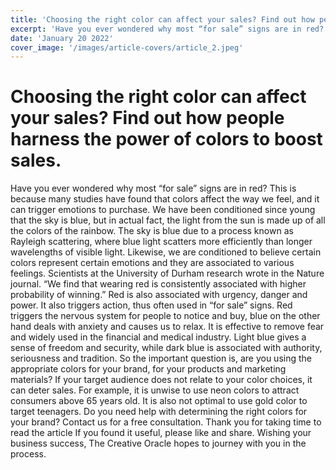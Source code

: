 ```yaml
---
title: 'Choosing the right color can affect your sales? Find out how people harness the power of colors to boost sales.'
excerpt: 'Have you ever wondered why most “for sale” signs are in red? This is because many studies have found that colors affect the way we feel, and it can trigger emotions to purchase.'
date: 'January 20 2022'
cover_image: '/images/article-covers/article_2.jpeg'
---
```


# Choosing the right color can affect your sales? Find out how people harness the power of colors to boost sales.

Have you ever wondered why most “for sale” signs are in red? This is because many studies have found that colors affect the way we feel, and it can trigger emotions to purchase.
We have been conditioned since young that the sky is blue, but in actual fact, the light from the sun is made up of all the colors of the rainbow. The sky is blue due to a process known as Rayleigh scattering, where blue light scatters more efficiently than longer wavelengths of visible light. Likewise, we are conditioned to believe certain colors represent certain emotions and they are associated to various feelings.
Scientists at the University of Durham research wrote in the Nature journal. “We find that wearing red is consistently associated with higher probability of winning.” Red is also associated with urgency, danger and power. It also triggers action, thus often used in “for sale” signs.
Red triggers the nervous system for people to notice and buy, blue on the other hand deals with anxiety and causes us to relax. It is effective to remove fear and widely used in the financial and medical industry. Light blue gives a sense of freedom and security, while dark blue is associated with authority, seriousness and tradition.
So the important question is, are you using the appropriate colors for your brand, for your products and marketing materials? If your target audience does not relate to your color choices, it can deter sales. For example, it is unwise to use neon colors to attract consumers above 65 years old. It is also not optimal to use gold color to target teenagers.
Do you need help with determining the right colors for your brand? Contact us for a free consultation. Thank you for taking time to read the article If you found it useful, please like and share. Wishing your business success, The Creative Oracle hopes to journey with you in the process.
